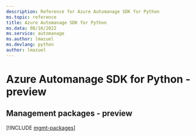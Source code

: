 ```yaml
---
description: Reference for Azure Automanage SDK for Python
ms.topic: reference
title: Azure Automanage SDK for Python
ms.data: 08/16/2022
ms.service: automanage
ms.author: lmazuel
ms.devlang: python
author: lmazuel
---
```

# Azure Automanage SDK for Python - preview

## Management packages - preview
[!INCLUDE [mgmt-packages](automanage-mgmt-index.md)]